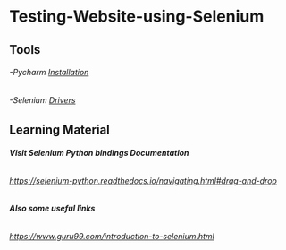 # Testing-Website-using-Selenium
## Tools
###### -Pycharm [Installation](https://www.jetbrains.com/pycharm/download/#section=windows)
###### -Selenium [Drivers](https://www.selenium.dev/)
## Learning Material
###### **Visit Selenium Python bindings Documentation**
###### https://selenium-python.readthedocs.io/navigating.html#drag-and-drop
###### **Also some useful links**
###### https://www.guru99.com/introduction-to-selenium.html
